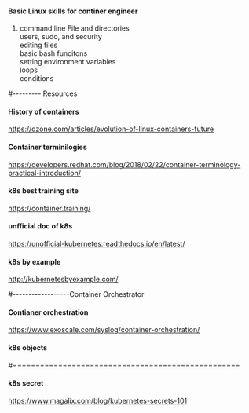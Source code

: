 #### Basic Linux skills for continer engineer

1. command line 
  File and directories \
  users, sudo, and security  \
  editing files \
  basic bash funcitons  \
    setting environment variables \
    loops \
    conditions
    
#--------- Resources

#### History of containers
https://dzone.com/articles/evolution-of-linux-containers-future

#### Container terminilogies
https://developers.redhat.com/blog/2018/02/22/container-terminology-practical-introduction/


#### k8s best training site
https://container.training/

#### unfficial doc of k8s

https://unofficial-kubernetes.readthedocs.io/en/latest/

#### k8s by example
http://kubernetesbyexample.com/


#------------------Container Orchestrator

#### Contianer orchestration
https://www.exoscale.com/syslog/container-orchestration/



#### k8s objects

#==================================================
#### k8s secret
https://www.magalix.com/blog/kubernetes-secrets-101


